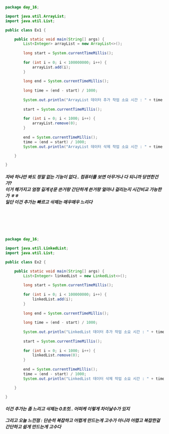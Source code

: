 ```java
package day_16;

import java.util.ArrayList;
import java.util.List;

public class Ex1 {

	public static void main(String[] args) {
		List<Integer> arrayList = new ArrayList<>();
		
		long start = System.currentTimeMillis();
		
		for (int i = 0; i < 100000000; i++) {
			arrayList.add(i);
		}
		
		long end = System.currentTimeMillis();
		
		long time = (end - start) / 1000;
		
		System.out.println("ArrayList 데이터 추가 작업 소요 시간 : " + time + "초");
		
		start = System.currentTimeMillis();
		
		for (int i = 0; i < 1000; i++) {
			arrayList.remove(0);
		}
		
		end = System.currentTimeMillis();
		time = (end = start) / 1000;
		System.out.println("ArrayList 데이터 삭제 작업 소요 시간 : " + time + "초");

	}

}
```

<h5>자바 하나만 봐도 정말 없는 기능이 없다.. 컴퓨터를 보면 아무거나 다 되니까 당연한건가? <br>
이거 해가지고 엄청 길게 if문 쓴거랑 간단하게 쓴거랑 얼마나 걸리는지 시간비교 가능한가 ㅎㅎ <br>
일단 이건 추가는 빠르고 삭제는 매우매우 느리다 </h5>
<br>
<br>
<br>

	
```java

package day_16;

import java.util.LinkedList;
import java.util.List;

public class Ex2 {

	public static void main(String[] args) {
		List<Integer> linkedList = new LinkedList<>();
		
		long start = System.currentTimeMillis();
		
		for (int i = 0; i < 100000000; i++) {
			linkedList.add(i);
		}
		
		long end = System.currentTimeMillis();
		
		long time = (end - start) / 1000;
		
		System.out.println("LinkedList 데이터 추가 작업 소요 시간 : " + time + "초");
		
		start = System.currentTimeMillis();
		
		for (int i = 0; i < 1000; i++) {
			linkedList.remove(0);
		}
		
		end = System.currentTimeMillis();
		time = (end - start) / 1000;
		System.out.println("LinkedList 데이터 삭제 작업 소요 시간 : " + time + "초");

	}

}

```
<h5>이건 추가는 좀 느리고 삭제는 0초컷.. 어떠케 이렇게 차이날수가 있지 <br>
	<br>
그리고 오늘 느낀점 : 단순히 복잡하고 어렵게 만드는게 고수가 아니라 어렵고 복잡한걸 간단하고 쉽게 만드는게 고수다

